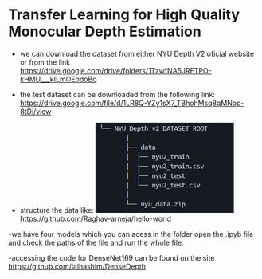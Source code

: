 # Transfer Learning for High Quality Monocular Depth Estimation

- we can download the dataset from either NYU Depth V2 oficial website or from the link
https://drive.google.com/drive/folders/1TzwfNA5JRFTPO-kHMU___kILmOEodoBo

- the test dataset can be downloaded from the following link: 
https://drive.google.com/file/d/1LR8Q-YZy1sX7_TBhohMsq8qMNop-8tDi/view

- structure the data like:
![alt text](https://github.com/Raghav-arneja/hello-world/blob/master/structuregit.png?raw=true)
https://github.com/Raghav-arneja/hello-world

-we have four models which you can acess in the folder open the .ipyb file and check the paths of the file and run the whole file.

-accessing the code for DenseNet169 can be found on the site https://github.com/ialhashim/DenseDepth
